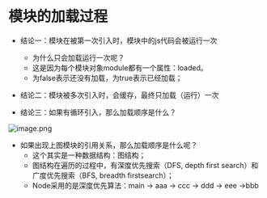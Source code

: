 # 模块的加载过程

- 结论一：模块在被第一次引入时，模块中的js代码会被运行一次
  + 为什么只会加载运行一次呢？
  + 这是因为每个模块对象module都有一个属性：loaded。
  + 为false表示还没有加载，为true表示已经加载；

- 结论二：模块被多次引入时，会缓存，最终只加载（运行）一次

- 结论三：如果有循环引入，那么加载顺序是什么？

![image.png](https://p6-juejin.byteimg.com/tos-cn-i-k3u1fbpfcp/f34876a0ca0841fba0f07b596ec2bdc6~tplv-k3u1fbpfcp-watermark.image)

- 如果出现上图模块的引用关系，那么加载顺序是什么呢？
  + 这个其实是一种数据结构：图结构；
  + 图结构在遍历的过程中，有深度优先搜索（DFS, depth first search）和广度优先搜索（BFS, breadth firstsearch）；
  + Node采用的是深度优先算法：main -> aaa -> ccc -> ddd -> eee ->bbb
